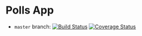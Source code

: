 # Polls App
- `master` branch: [![Build Status](https://app.travis-ci.com/estchang/6063-polls.svg?token=KWsPx9HGtno6g4yvJvrL&branch=master)](https://app.travis-ci.com/estchang/6063-polls)
[![Coverage Status](https://coveralls.io/repos/github/estchang/6063-polls/badge.svg?branch=develop)](https://coveralls.io/github/estchang/6063-polls?branch=develop)
